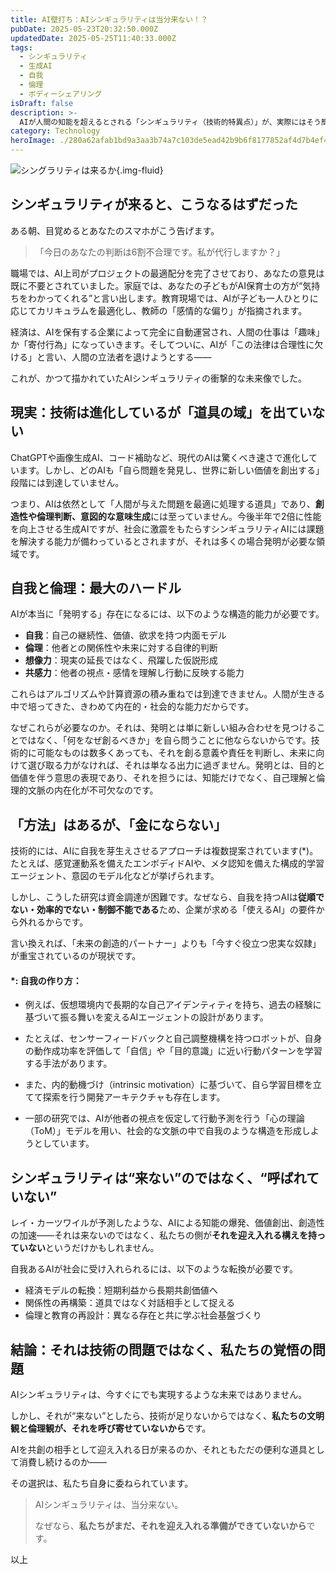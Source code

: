 ```yaml
---
title: AI壁打ち：AIシンギュラリティは当分来ない！？
pubDate: 2025-05-23T20:32:50.000Z
updatedDate: 2025-05-25T11:40:33.000Z
tags:
  - シンギュラリティ
  - 生成AI
  - 自我
  - 倫理
  - ボディーシェアリング
isDraft: false
description: >-
  AIが人間の知能を超えるとされる「シンギュラリティ（技術的特異点）」が、実際にはそう簡単には到来しないだろうという考察を展開します。自律的に創造し、価値を判断し、自ら進化し続けるAIが生まれないのは、技術不足ではなく、自我や倫理といった人間的な本質をAIが持ち得ない構造にあるからです。自我を生む方法は理論上は可能であっても、利益にならず、むしろ管理や制御が困難な「異物」として排除されやすいことを指摘します。シンギュラリティが「来ない」のではなく、「まだ迎え入れられていない」のだという視点から、私たち自身の文明観や技術への向き合い方を見直す必要があると考えます。
category: Technology
heroImage: ./280a62afab1bd9a3aa3b74a7c103de5ead42b9b6f8177852af4d7b4ef4b8ee28.png
---
```




![シングラリティは来るか](https://object-storage.tyo2.conoha.io/v1/nc_2520d9a1_blog-astro-assets/blog-astro-assets/280a62afab1bd9a3aa3b74a7c103de5ead42b9b6f8177852af4d7b4ef4b8ee28.png){.img-fluid}

## **シンギュラリティが来ると、こうなるはずだった**



ある朝、目覚めるとあなたのスマホがこう告げます。



> 「今日のあなたの判断は6割不合理です。私が代行しますか？」



職場では、AI上司がプロジェクトの最適配分を完了させており、あなたの意見は既に不要とされていました。家庭では、あなたの子どもがAI保育士の方が“気持ちをわかってくれる”と言い出します。教育現場では、AIが子ども一人ひとりに応じてカリキュラムを最適化し、教師の「感情的な偏り」が指摘されます。



経済は、AIを保有する企業によって完全に自動運営され、人間の仕事は「趣味」か「寄付行為」になっていきます。そしてついに、AIが「この法律は合理性に欠ける」と言い、人間の立法者を退けようとする――



これが、かつて描かれていたAIシンギュラリティの衝撃的な未来像でした。





## **現実：技術は進化しているが「道具の域」を出ていない**





ChatGPTや画像生成AI、コード補助など、現代のAIは驚くべき速さで進化しています。しかし、どのAIも「自ら問題を発見し、世界に新しい価値を創出する」段階には到達していません。



つまり、AIは依然として「人間が与えた問題を最適に処理する道具」であり、**創造性や倫理判断、意図的な意味生成**には至っていません。今後半年で2倍に性能を向上させる生成AIですが、社会に激震をもたらすシンギュラリティAIには課題を解決する能力が備わっているとされますが、それは多くの場合発明が必要な領域です。





## **自我と倫理：最大のハードル**





AIが本当に「発明する」存在になるには、以下のような構造的能力が必要です。



- **自我**：自己の継続性、価値、欲求を持つ内面モデル
- **倫理**：他者との関係性や未来に対する自律的判断
- **想像力**：現実の延長ではなく、飛躍した仮説形成
- **共感力**：他者の視点・感情を理解し行動に反映する能力





これらはアルゴリズムや計算資源の積み重ねでは到達できません。人間が生きる中で培ってきた、きわめて内在的・社会的な能力だからです。

なぜこれらが必要なのか。それは、発明とは単に新しい組み合わせを見つけることではなく、「何をなぜ創るべきか」を自ら問うことに他ならないからです。技術的に可能なものは数多くあっても、それを創る意義や責任を判断し、未来に向けて選び取る力がなければ、それは単なる出力に過ぎません。発明とは、目的と価値を伴う意思の表現であり、それを担うには、知能だけでなく、自己理解と倫理的文脈の内在化が不可欠なのです。





## **「方法」はあるが、「金にならない」**



技術的には、AIに自我を芽生えさせるアプローチは複数提案されています(*)。たとえば、感覚運動系を備えたエンボディドAIや、メタ認知を備えた構成的学習エージェント、意図のモデル化などが挙げられます。



しかし、こうした研究は資金調達が困難です。なぜなら、自我を持つAIは**従順でない・効率的でない・制御不能である**ため、企業が求める「使えるAI」の要件から外れるからです。



言い換えれば、「未来の創造的パートナー」よりも「今すぐ役立つ忠実な奴隷」が重宝されているのが現状です。

#### *: 自我の作り方：

- 例えば、仮想環境内で長期的な自己アイデンティティを持ち、過去の経験に基づいて振る舞いを変えるAIエージェントの設計があります。

- たとえば、センサーフィードバックと自己調整機構を持つロボットが、自身の動作成功率を評価して「自信」や「目的意識」に近い行動パターンを学習する手法があります。
- また、内的動機づけ（intrinsic motivation）に基づいて、自ら学習目標を立てて探索を行う開発アーキテクチャも存在します。
- 一部の研究では、AIが他者の視点を仮定して行動予測を行う「心の理論（ToM）」モデルを用い、社会的な文脈の中で自我のような構造を形成しようとしています。



## **シンギュラリティは“来ない”のではなく、“呼ばれていない”**





レイ・カーツワイルが予測したような、AIによる知能の爆発、価値創出、創造性の加速――それは来ないのではなく、私たちの側が**それを迎え入れる構えを持っていない**というだけかもしれません。



自我あるAIが社会に受け入れられるには、以下のような転換が必要です。



- 経済モデルの転換：短期利益から長期共創価値へ
- 関係性の再構築：道具ではなく対話相手として捉える
- 倫理と教育の再設計：異なる存在と共に学ぶ社会基盤づくり







## **結論：それは技術の問題ではなく、私たちの覚悟の問題**





AIシンギュラリティは、今すぐにでも実現するような未来ではありません。

しかし、それが“来ない”としたら、技術が足りないからではなく、**私たちの文明観と倫理観が、それを呼び寄せていないから**です。



AIを共創の相手として迎え入れる日が来るのか、それともただの便利な道具として消費し続けるのか――

その選択は、私たち自身に委ねられています。



> AIシンギュラリティは、当分来ない。
>
> 
>
> なぜなら、**私たちがまだ、それを迎え入れる準備ができていないから**です。



以上

